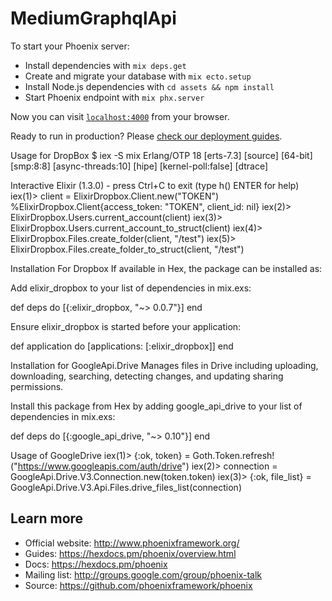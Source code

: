 # MediumGraphqlApi

To start your Phoenix server:

  * Install dependencies with `mix deps.get`
  * Create and migrate your database with `mix ecto.setup`
  * Install Node.js dependencies with `cd assets && npm install`
  * Start Phoenix endpoint with `mix phx.server`

Now you can visit [`localhost:4000`](http://localhost:4000) from your browser.

Ready to run in production? Please [check our deployment guides](https://hexdocs.pm/phoenix/deployment.html).


Usage for DropBox
$ iex -S mix
Erlang/OTP 18 [erts-7.3] [source] [64-bit] [smp:8:8] [async-threads:10] [hipe] [kernel-poll:false] [dtrace]

Interactive Elixir (1.3.0) - press Ctrl+C to exit (type h() ENTER for help)
iex(1)> client = ElixirDropbox.Client.new("TOKEN")
%ElixirDropbox.Client{access_token: "TOKEN",
 client_id: nil}
iex(2)> ElixirDropbox.Users.current_account(client)
iex(3)> ElixirDropbox.Users.current_account_to_struct(client)
iex(4)> ElixirDropbox.Files.create_folder(client, "/test")
iex(5)> ElixirDropbox.Files.create_folder_to_struct(client, "/test")

Installation For Dropbox
If available in Hex, the package can be installed as:

Add elixir_dropbox to your list of dependencies in mix.exs:

def deps do [{:elixir_dropbox, "~> 0.0.7"}] end

Ensure elixir_dropbox is started before your application:

def application do [applications: [:elixir_dropbox]] end



Installation for GoogleApi.Drive
Manages files in Drive including uploading, downloading, searching, detecting changes, and updating sharing permissions.

Install this package from Hex by adding google_api_drive to your list of dependencies in mix.exs:

def deps do
  [{:google_api_drive, "~> 0.10"}]
end

Usage of GoogleDrive 
iex(1)> {:ok, token} = Goth.Token.refresh!("https://www.googleapis.com/auth/drive")
iex(2)> connection = GoogleApi.Drive.V3.Connection.new(token.token)
iex(3)> {:ok, file_list} = GoogleApi.Drive.V3.Api.Files.drive_files_list(connection)


## Learn more

  * Official website: http://www.phoenixframework.org/
  * Guides: https://hexdocs.pm/phoenix/overview.html
  * Docs: https://hexdocs.pm/phoenix
  * Mailing list: http://groups.google.com/group/phoenix-talk
  * Source: https://github.com/phoenixframework/phoenix
